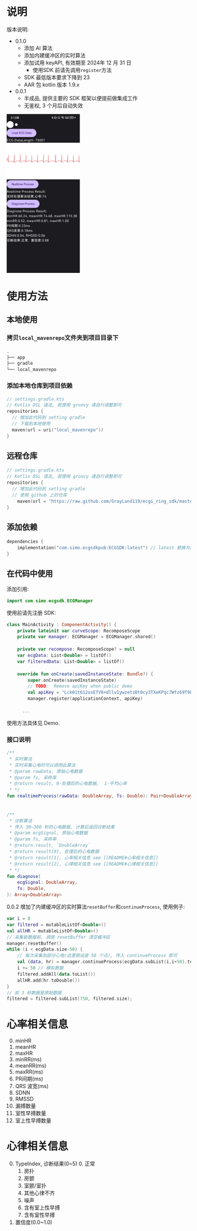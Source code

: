 # 说明

版本说明:

- 0.1.0
  - 添加 AI 算法
  - 添加内建缓冲区的实时算法
  - 添加试用 keyAPI, 有效期至 2024年 12 月 31 日
    - 使用SDK 前请先调用`register`方法
  - SDK 最低版本要求下降到 23
  - AAR 包 kotlin 版本 1.9.x
- 0.0.1
  - 半成品, 提供主要的 SDK 框架以便提前做集成工作
  - 无鉴权, 3 个月后自动失效



<img src="demo.jpg" width="200" />



# 使用方法

## 本地使用

### 拷贝`local_mavenrepo`文件夹到项目目录下

```txt
.
├── app
├── gradle
└── local_mavenrepo
```

### 添加本地仓库到项目依赖

```kotlin DSL
// settings.gradle.kts
// Kotlin DSL 语法, 若使用 groovy 请自行调整即可
repositories {
  // 增加此代码到 setting gradle
  // 下载到本地使用
  maven(url = uri("local_mavenrepo"))
}
```

## 远程仓库

```kotlin DSL
// settings.gradle.kts
// Kotlin DSL 语法, 若使用 groovy 请自行调整即可
repositories {
  // 增加此代码到 setting gradle
  // 使用 github 上的仓库
	maven(url = "https://raw.github.com/GrayLand119/ecgi_ring_sdk/master/local_mavenrepo")
}
```



## 添加依赖

```Kotlin DSL
dependencies {
    implementation("com.simo.ecgsdkpub:ECGSDK:latest") // latest 替换为最新版本
}
```



## 在代码中使用

添加引用:

```kotlin
import com.simo.ecgsdk.ECGManager
```

使用前请先注册 SDK:

```kotlin
class MainActivity : ComponentActivity() {
    private lateinit var curveScope: RecomposeScope
    private var manager: ECGManager = ECGManager.shared()

    private var recompose: RecomposeScope? = null
    var ecgData: List<Double> = listOf()
    var filteredData: List<Double> = listOf()

    override fun onCreate(savedInstanceState: Bundle?) {
        super.onCreate(savedInstanceState)
        // TODO:  Remove apiKey when public demo
        val apiKey = "Lck01t612usETV8+dllv1ywzetzBt0cy3TXeKPqc7Wfz69T9LERsRcDMyumiviyP" // Trial before 2025
        manager.register(applicationContext, apiKey)
		
      ...
```

使用方法具体见 Demo.

### 接口说明

```kotlin
/**
 * 实时算法
 * 实时采集心电时可以调用此算法
 * @param rawData, 原始心电数据
 * @param fs, 采样率
 * @return result, 0-处理后的心电数据,  1-平均心率
 * */
fun realtimeProcess(rawData: DoubleArray, fs: Double): Pair<DoubleArray, Int>


/**
 * 诊断算法
 * 传入 30~300 秒的心电数据, 计算后返回诊断结果
 * @param ecgSignal, 原始心电数据
 * @param fs, 采样率
 * @return result, `DoubleArray`
 * @return result[0], 处理后的心电数据
 * @return result[1], 心率相关信息 see [[README#心率相关信息]]
 * @return result[2], 心律相关信息 see [[README#心律相关信息]]
 * */
fun diagnose(
    ecgSignal: DoubleArray,
    fs: Double,
): Array<DoubleArray>

```

0.0.2 增加了内建缓冲区的实时算法`resetBuffer`和`continueProcess`, 使用例子:

```kotlin
var i = 0
var filtered = mutableListOf<Double>()
val allHR = mutableListOf<Double>()
// 采集新数据前, 调用 resetBuffer 清空缓冲区
manager.resetBuffer()
while (i < ecgData.size-50) {
    // 每次采集到部分心电(这里假设是 50 个点), 传入 continueProcess 即可
    val (data, hr) = manager.continueProcess(ecgData.subList(i,i+50).toDoubleArray(), 250.0)
    i += 50 // 模拟数据
    filtered.addAll(data.toList())
    allHR.add(hr.toDouble())
}
// 前 3 秒数据是原始数据
filtered = filtered.subList(750, filtered.size);
```



# 心率相关信息

0. minHR
1. meanHR
2. maxHR
3. minRR(ms)
4. meanRR(ms)
5. maxRR(ms)
6. PR间期(ms)
7. QRS 波宽(ms)
8. SDNN
9. RMSSD
10. 漏搏数量
11. 室性早搏数量
12. 室上性早搏数量



# 心律相关信息

0. TypeIndex, 诊断结果(0~5)
   0. 正常
   1. 房扑
   2. 房颤
   3. 室颤/室扑
   4. 其他心律不齐
   5. 噪声
   6. 含有室上性早搏
   7. 含有室性早搏
1. 置信度(0.0~1.0)